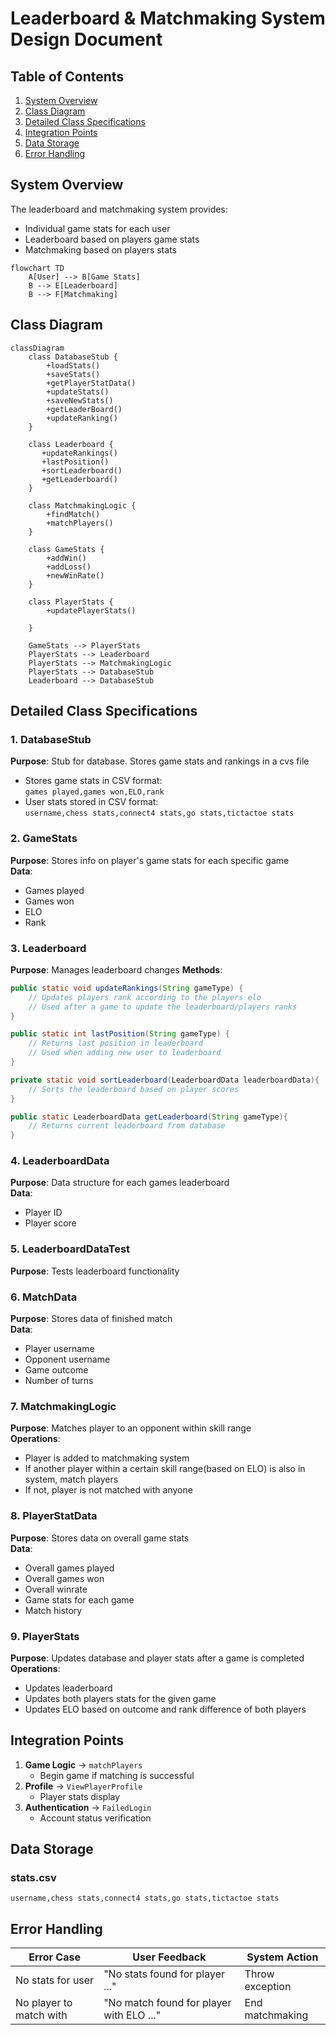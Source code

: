 # Leaderboard & Matchmaking System Design Document

## Table of Contents
1. [System Overview](#system-overview)
2. [Class Diagram](#class-diagram)
3. [Detailed Class Specifications](#detailed-class-specifications)
4. [Integration Points](#integration_points)
5. [Data Storage](#data-storage)
6. [Error Handling](#error-handling)

## System Overview
The leaderboard and matchmaking system provides:
- Individual game stats for each user
- Leaderboard based on players game stats
- Matchmaking based on players stats

```mermaid
flowchart TD
    A[User] --> B[Game Stats]
    B --> E[Leaderboard]
    B --> F[Matchmaking]
```

## Class Diagram
```mermaid
classDiagram
    class DatabaseStub {
        +loadStats()
        +saveStats()
        +getPlayerStatData()
        +updateStats()
        +saveNewStats()
        +getLeaderBoard()
        +updateRanking()
    }
    
    class Leaderboard {
       +updateRankings()
       +lastPosition()
       +sortLeaderboard()
       +getLeaderboard()
    }
    
    class MatchmakingLogic {
        +findMatch()
        +matchPlayers()
    }
    
    class GameStats {
        +addWin()
        +addLoss()
        +newWinRate()
    }
    
    class PlayerStats {
        +updatePlayerStats()

    }
    
    GameStats --> PlayerStats
    PlayerStats --> Leaderboard
    PlayerStats --> MatchmakingLogic
    PlayerStats --> DatabaseStub
    Leaderboard --> DatabaseStub
```

## Detailed Class Specifications

### 1. DatabaseStub
**Purpose**: Stub for database. Stores game stats and rankings in a cvs file
- Stores game stats in CSV format:  
  `games played,games won,ELO,rank`  
- User stats stored in CSV format:  
  `username,chess stats,connect4 stats,go stats,tictactoe stats`

### 2. GameStats
**Purpose**: Stores info on player's game stats for each specific game  
**Data**: 
- Games played
- Games won
- ELO
- Rank

### 3. Leaderboard
**Purpose**: Manages leaderboard changes
**Methods**:
```java
public static void updateRankings(String gameType) {
    // Updates players rank according to the players elo
    // Used after a game to update the leaderboard/players ranks
}

public static int lastPosition(String gameType) {
    // Returns last position in leaderboard
    // Used when adding new user to leaderboard
}

private static void sortLeaderboard(LeaderboardData leaderboardData){
    // Sorts the leaderboard based on player scores 
}

public static LeaderboardData getLeaderboard(String gameType){
    // Returns current leaderboard from database
}
```

### 4. LeaderboardData
**Purpose**: Data structure for each games leaderboard  
**Data**: 
- Player ID
- Player score

### 5. LeaderboardDataTest
**Purpose**: Tests leaderboard functionality

### 6. MatchData
**Purpose**: Stores data of finished match  
**Data**: 
- Player username
- Opponent username
- Game outcome
- Number of turns

### 7. MatchmakingLogic
**Purpose**: Matches player to an opponent within skill range  
**Operations**:
- Player is added to matchmaking system
- If another player within a certain skill range(based on ELO) is also in system, match players
- If not, player is not matched with anyone

### 8. PlayerStatData
**Purpose**: Stores data on overall game stats  
**Data**: 
- Overall games played
- Overall games won
- Overall winrate
- Game stats for each game
- Match history

### 9. PlayerStats
**Purpose**: Updates database and player stats after a game is completed  
**Operations**:
- Updates leaderboard
- Updates both players stats for the given game
- Updates ELO based on outcome and rank difference of both players


## Integration Points

1. **Game Logic** → `matchPlayers`
   - Begin game if matching is successful
2. **Profile** → `ViewPlayerProfile`
   - Player stats display
3. **Authentication** → `FailedLogin`
   - Account status verification


## Data Storage

### stats.csv
```
username,chess stats,connect4 stats,go stats,tictactoe stats

```



## Error Handling
| Error Case               | User Feedback                  | System Action                     |
|--------------------------|--------------------------------|-----------------------------------|
| No stats for user        | "No stats found for player ..."    | Throw exception                   |
| No player to match with  | "No match found for player with ELO ..."| End matchmaking              |

